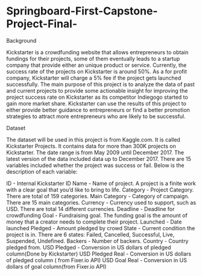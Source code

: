 # Springboard-First-Capstone-Project-Final-
Background
 
Kickstarter is a crowdfunding website that allows entrepreneurs to obtain fundings for their projects, some of them eventually leads to a startup company that provide either an unique product or service. Currently, the success rate of the projects on Kickstarter is around 50%. As a for profit company, Kickstarter will charge a 5% fee if the project gets launched successfully.  The main purpose of this project is to analyze the data of past and current projects to provide some actionable insight for improving the project success rate on Kickstarter as its competitor Indiegogo started to gain more market share. Kickstarter can use the results of this project to either provide better guidance to entrepreneurs or find a better promotion strategies to attract more entrepreneurs who are likely to be successful.   

Dataset

The dataset will be used in this project is from Kaggle.com. It is called Kickstarter Projects. It contains data for more than 300K projects on Kickstarter. The date range is from May 2009 until December 2017. The latest version of the data included data up to December 2017. There are 15 variables included whether the project was success or fail. Below is the description of each variable:

ID - Internal Kickstarter ID
Name - Name of project. A project is a finite work with a clear goal that you’d like to bring to life. 
Category -  Project Category. There are total of 159 categories. 
Main Category - Category of campaign. There are 15 main categories.
Currency - Currency used to support, such as USD. There are total 14 different currencies. 
Deadline - Deadline for crowdfunding
Goal - Fundraising goal. The funding goal is the amount of money that a creator needs to complete their project.
Launched - Date launched
Pledged - Amount pledged by crowd
State - Current condition the project is in. There are 6 states: Failed, Cancelled, Successful, Live, Suspended, Undefined.
Backers - Number of backers.
Country - Country pledged from.
USD Pledged - Conversion in US dollars of pledged column(Done by Kickstarter)
USD Pledged Real - Conversion in US dollars of pledged column ( from  Fixer.io API)
USD Goal Real - Conversion in US dollars of goal column(from Fixer.io API)


